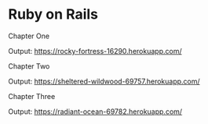 # Ruby on Rails

Chapter One 

Output: https://rocky-fortress-16290.herokuapp.com/

Chapter Two

Output: https://sheltered-wildwood-69757.herokuapp.com/

Chapter Three

Output: https://radiant-ocean-69782.herokuapp.com/